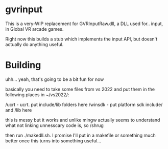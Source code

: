 # gvrinput

This is a very-WIP replacement for GVRInputRaw.dll, a DLL used for.. input, in Global VR arcade games. 

Right now this builds a stub which implements the input API, but doesn't actually do anything useful.

# Building

uhh... yeah, that's going to be a bit fun for now

basically you need to take some files from vs 2022 and put them in the following places in ~/vs2022/:

/ucrt - ucrt. put include/lib folders here
/winsdk - put platform sdk include/ and /lib here

this is messy but it works and unlike mingw actually seems to understand what not linking unnesscary code is, so /shrug

then run ./makedll.sh. I promise I'll put in a makefile or something much better once this turns into something useful...
